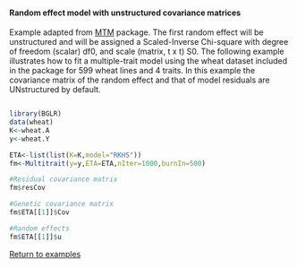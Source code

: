 #### Random effect model with unstructured covariance matrices

Example adapted from  [MTM](http://quantgen.github.io/MTM/vignette.html) package.
The first random effect will be unstructured and will be assigned a Scaled-Inverse 
Chi-square with degree of freedom (scalar) df0, and scale (matrix, t x t) S0. 
The following example illustrates how to fit a multiple-trait model using 
the wheat dataset included in the package for 599 wheat lines and 4 traits. 
In this example the covariance matrix of the random effect and that of model 
residuals are UNstructured by default.

```R

library(BGLR)
data(wheat)
K<-wheat.A
y<-wheat.Y

ETA<-list(list(K=K,model="RKHS"))
fm<-Multitrait(y=y,ETA=ETA,nIter=1000,burnIn=500)

#Residual covariance matrix
fm$resCov

#Genetic covariance matrix
fm$ETA[[1]]$Cov

#Random effects
fm$ETA[[1]]$u

```

[Return to examples](https://github.com/gdlc/BGLR-R/blob/master/README.md)

